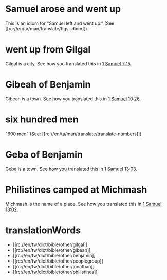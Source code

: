 # Samuel arose and went up

This is an idiom for "Samuel left and went up." (See: [[rc://en/ta/man/translate/figs-idiom]])

# went up from Gilgal

Gilgal is a city. See how you translated this in [1 Samuel 7:15](../07/15.md).

# Gibeah of Benjamin

Gibeah is a town. See how you translated this in [1 Samuel 10:26](../10/26.md).

# six hundred men

"600 men" (See: [[rc://en/ta/man/translate/translate-numbers]])

# Geba of Benjamin

Geba is a town. See how you translated this in [1 Samuel 13:03](./03.md).

# Philistines camped at Michmash

Michmash is the name of a place. See how you translated this in [1 Samuel 13:02](./01.md).

# translationWords

* [[rc://en/tw/dict/bible/other/gilgal]]
* [[rc://en/tw/dict/bible/other/gibeah]]
* [[rc://en/tw/dict/bible/other/benjamin]]
* [[rc://en/tw/dict/bible/other/peoplegroup]]
* [[rc://en/tw/dict/bible/other/jonathan]]
* [[rc://en/tw/dict/bible/other/philistines]]